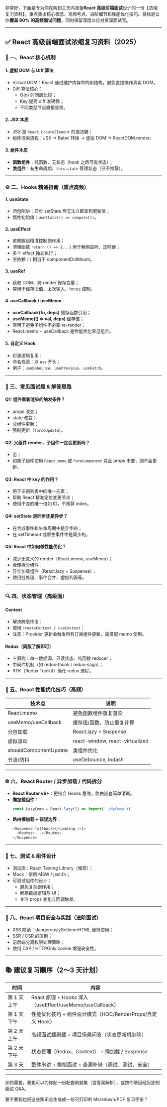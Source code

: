 非常好，下面是专为你在两到三天内准备**React 高级前端面试**设计的一份【浓缩复习资料】，重点突出核心概念、高频考点、进阶细节和性能优化技巧。目标是让你**覆盖 80% 的高频面试问题**，同时保留深度以应对资深面试官。

---

## ✅ React 高级前端面试浓缩复习资料（2025）

### 🧠 一、React 核心机制

#### 1. 虚拟 DOM 与 Diff 算法
- Virtual DOM：React 通过维护内存中的树结构，避免直接操作真实 DOM。
- Diff 算法核心：
  - O(n) 的同层比较；
  - Key 提高 diff 准确性；
  - 不同类型节点直接替换。

#### 2. JSX 本质
- JSX 是 `React.createElement` 的语法糖；
- 组件渲染流程：JSX → Babel 转换 → 虚拟 DOM → ReactDOM.render。

#### 3. 组件本质
- **函数组件**：纯函数、无状态（hook 之后可有状态）；
- **类组件**：有生命周期、`this.state` 管理状态（已不推荐）。

---

### ⚙️ 二、Hooks 精通指南（重点高频）

#### 1. useState
- 闭包陷阱：异步 setState 后无法立即拿到更新值；
- 惰性初始值：`useState(() => compute())`。

#### 2. useEffect
- 依赖数组精准控制副作用；
- 清理函数 `return () => {...}` 用于解绑监听、定时器；
- 多个 effect 独立执行；
- 空依赖 `[]` 相当于 componentDidMount。

#### 3. useRef
- 获取 DOM、跨 render 保存变量；
- 常用于缓存旧值、上次输入、focus 控制。

#### 4. useCallback / useMemo
- **useCallback(fn, deps)** 缓存函数引用；
- **useMemo(() => val, deps)** 缓存值；
- 常用于避免子组件不必要 re-render；
- React.memo + useCallback 是性能优化常见组合。

#### 5. 自定义 Hook
- 封装逻辑复用；
- 命名规范：以 `use` 开头；
- 例子：`useDebounce`、`usePrevious`、`useFetch`。

---

### 🎯 三、常见面试题 & 解答思路

#### Q1: 组件重新渲染的触发条件？
- props 改变；
- state 改变；
- 父组件更新；
- 强制更新（`forceUpdate`）。

#### Q2: 父组件 render，子组件一定会更新吗？
- 否；
- 如果子组件使用 `React.memo` 或 `PureComponent` 并且 props 未变，则不会更新。

#### Q3: React 中 key 的作用？
- 用于识别列表中的唯一元素；
- 帮助 React 精准定位变更节点；
- 使用不变的唯一值如 ID，不推荐 index。

#### Q4: setState 是同步还是异步？
- 在合成事件和生命周期中是异步的；
- 在 setTimeout 或原生事件中是同步的。

#### Q5: React 中如何做性能优化？
- 减少无意义的 render（React.memo, useMemo）；
- 合理拆分组件；
- 异步加载组件（React.lazy + Suspense）；
- 使用批处理、事件合并、虚拟列表等。

---

### 🔍 四、状态管理（高级面）

#### Context
- 解决跨层传值；
- 使用 `createContext / useContext`；
- 注意：Provider 更新会触发所有订阅组件更新，需搭配 memo 使用。

#### Redux（简版了解即可）
- 三原则：单一数据源、只读状态、纯函数 reducer；
- 中间件机制（如 redux-thunk / redux-saga）；
- RTK（Redux Toolkit）简化 redux 流程。

---

### 🧱 五、React 性能优化技巧（高频）

| 技术点 | 说明 |
|--------|------|
| React.memo | 避免函数组件重复渲染 |
| useMemo/useCallback | 缓存值/函数，防止重复计算 |
| 分包加载 | React.lazy + Suspense |
| 虚拟滚动 | react-window, react-virtualized |
| shouldComponentUpdate | 类组件优化 |
| 节流/防抖 | useDebounce, lodash |

---

### 🌐 六、React Router / 异步加载 / 代码拆分

- **React Router v6+**：更符合 Hooks 思维，路由嵌套简单清晰。
- **懒加载组件**：
  ```js
  const LazyComp = React.lazy(() => import('./MyComp'))
  ```
- **路由懒加载 + 错误边界**：
  ```js
  <Suspense fallback={<Loading />}>
    <Routes>...</Routes>
  </Suspense>
  ```

---

### 🧪 七、测试 & 组件设计

- 测试库：React Testing Library（推荐）；
- Mock：使用 MSW / jest.fn；
- 可测试组件的设计：
  - 避免复杂副作用；
  - 解耦数据逻辑与 UI；
  - 关注 props 变化与回调触发。

---

### 🔐 八、React 项目安全与实践（进阶面试）

- XSS 防范：dangerouslySetInnerHTML 谨慎使用；
- SSR / CSR 的区别；
- 前后端分离权限处理策略；
- 使用 CSP / HTTPOnly cookie 增强安全性。

---

## 📚 建议复习顺序（2～3 天计划）

| 时间 | 内容 |
|------|------|
| 第 1 天上午 | React 原理 + Hooks 深入（useEffect/useMemo/useCallback） |
| 第 1 天下午 | 性能优化技巧 + 组件设计模式（HOC/RenderProps/自定义 Hook） |
| 第 2 天上午 | 高频面试题刷题 + 项目场景问答（状态更新机制等） |
| 第 2 天下午 | 状态管理（Redux、Context） + 懒加载 / Suspense |
| 第 3 天 | 整体串讲 + 模拟面试 + 查漏补缺（调试、测试、安全） |

---

如你需要，我也可以为你配一份配套刷题集（含答案解析），或按你项目经历定制面试 Q&A。

要不要我也把这些知识点生成成一份可打印的 Markdown/PDF 复习手册？